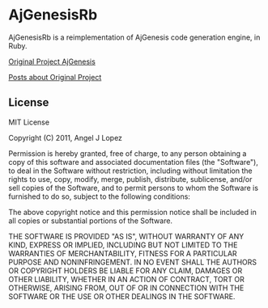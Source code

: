 # AjGenesisRb

AjGenesisRb is a reimplementation of AjGenesis code generation engine, in Ruby.

[Original Project AjGenesis](http://ajgenesis.codeplex.com/)

[Posts about Original Project](http://ajlopez.wordpress.com/category/ajgenesis/)

## License

MIT License

Copyright (C) 2011, Angel J Lopez

Permission is hereby granted, free of charge, to any person obtaining a copy
of this software and associated documentation files (the "Software"), to deal
in the Software without restriction, including without limitation the rights
to use, copy, modify, merge, publish, distribute, sublicense, and/or sell
copies of the Software, and to permit persons to whom the Software is
furnished to do so, subject to the following conditions:

The above copyright notice and this permission notice shall be included in
all copies or substantial portions of the Software.

THE SOFTWARE IS PROVIDED "AS IS", WITHOUT WARRANTY OF ANY KIND, EXPRESS OR
IMPLIED, INCLUDING BUT NOT LIMITED TO THE WARRANTIES OF MERCHANTABILITY,
FITNESS FOR A PARTICULAR PURPOSE AND NONINFRINGEMENT. IN NO EVENT SHALL THE
AUTHORS OR COPYRIGHT HOLDERS BE LIABLE FOR ANY CLAIM, DAMAGES OR OTHER
LIABILITY, WHETHER IN AN ACTION OF CONTRACT, TORT OR OTHERWISE, ARISING FROM,
OUT OF OR IN CONNECTION WITH THE SOFTWARE OR THE USE OR OTHER DEALINGS IN
THE SOFTWARE.
